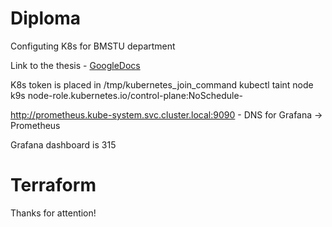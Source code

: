 # Diploma
Configuting K8s for BMSTU department

Link to the thesis - [GoogleDocs](https://docs.google.com/document/d/1j3J5q9caRZ7amjac2oHKkS3EQivKc2Pc/edit)

K8s token is placed in /tmp/kubernetes_join_command
kubectl taint node k9s node-role.kubernetes.io/control-plane:NoSchedule-

http://prometheus.kube-system.svc.cluster.local:9090 - DNS for Grafana -> Prometheus

Grafana dashboard is 315

# Terraform



Thanks for attention!

